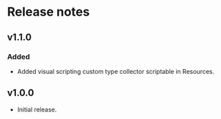# Release notes

## v1.1.0

### Added

- Added visual scripting custom type collector scriptable in Resources.

## v1.0.0

- Initial release.